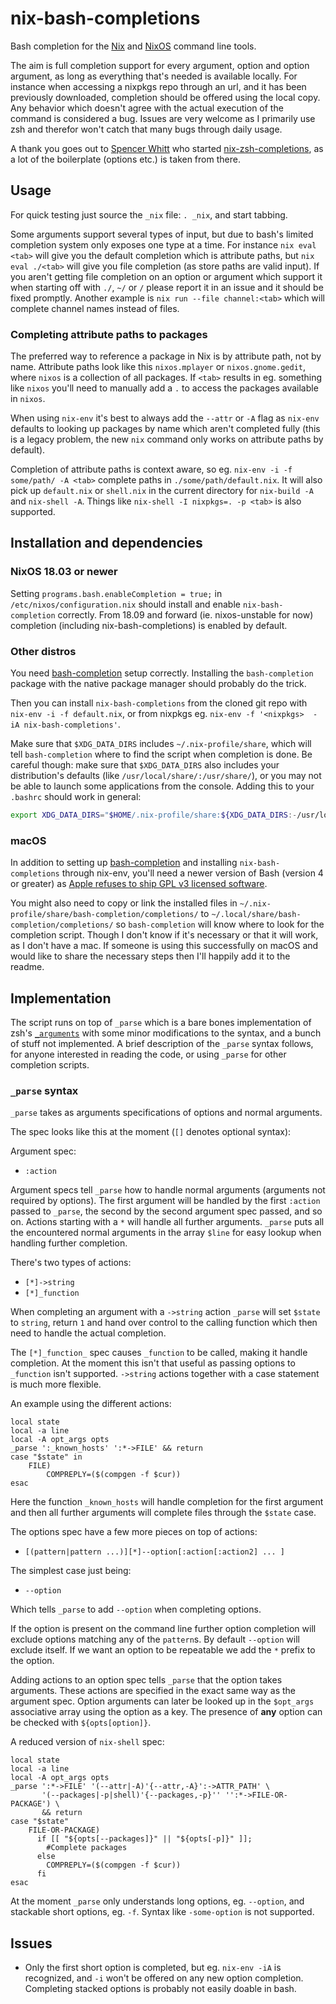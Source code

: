 # nix-bash-completions
Bash completion for the [Nix](https://nixos.org/nix/) and [NixOS](https://nixos.org/) command line tools.

The aim is full completion support for every argument, option and option argument, as long as everything that's needed is available locally. For instance when accessing a nixpkgs repo through an url, and it has been previously downloaded, completion should be offered using the local copy. Any behavior which doesn't agree with the actual execution of the command is considered a bug. Issues are very welcome as I primarily use zsh and therefor won't catch that many bugs through daily usage.

A thank you goes out to [Spencer Whitt](https://github.com/spwhitt) who started [nix-zsh-completions](https://github.com/spwhitt/nix-zsh-completions), as a lot of the boilerplate (options etc.) is taken from there.

## Usage

For quick testing just source the `_nix` file: `. _nix`, and start tabbing.

Some arguments support several types of input, but due to bash's limited completion system only exposes one type at a time. For instance `nix eval <tab>` will give you the default completion which is attribute paths, but `nix eval ./<tab>` will give you file completion (as store paths are valid input). If you aren't getting file completion on an option or argument which support it when starting off with `./`, `~/` or `/` please report it in an issue and it should be fixed promptly. Another example is `nix run --file channel:<tab>` which will complete channel names instead of files.

### Completing attribute paths to packages

The preferred way to reference a package in Nix is by attribute path, not by name. Attribute paths look like this `nixos.mplayer` or `nixos.gnome.gedit`, where `nixos` is a collection of all packages. If `<tab>` results in eg. something like `nixos` you'll need to manually add a `.` to access the packages available in `nixos`. 

When using `nix-env` it's best to always add the `--attr` or `-A` flag as `nix-env` defaults to looking up packages by name which aren't completed fully (this is a legacy problem, the new `nix` command only works on attribute paths by default).

Completion of attribute paths is context aware, so eg. `nix-env -i -f some/path/ -A <tab>` complete paths in `./some/path/default.nix`. It will also pick up `default.nix` or `shell.nix` in the current directory for `nix-build -A` and `nix-shell -A`. Things like `nix-shell -I nixpkgs=. -p <tab>` is also supported.

## Installation and dependencies

### NixOS 18.03 or newer

Setting `programs.bash.enableCompletion = true;` in `/etc/nixos/configuration.nix` should install and enable `nix-bash-completion` correctly. From 18.09 and forward (ie. nixos-unstable for now) completion (including nix-bash-completions) is enabled by default.

### Other distros

You need [bash-completion](https://github.com/scop/bash-completion) setup correctly. Installing the `bash-completion` package with the native package manager should probably do the trick.

Then you can install `nix-bash-completions` from the cloned git repo with `nix-env -i -f default.nix`, or from nixpkgs eg. `nix-env -f '<nixpkgs>  -iA nix-bash-completions'`.

Make sure that `$XDG_DATA_DIRS` includes `~/.nix-profile/share`, which will tell `bash-completion` where to find the script when completion is done.  Be careful though: make sure that `$XDG_DATA_DIRS` also includes your distribution's defaults (like `/usr/local/share/:/usr/share/`), or you may not be able to launch some applications from the console. Adding this to your `.bashrc` should work in general:
```bash
export XDG_DATA_DIRS="$HOME/.nix-profile/share:${XDG_DATA_DIRS:-/usr/local/share:/usr/share}"
```

### macOS

In addition to setting up [bash-completion](https://github.com/scop/bash-completion) and installing `nix-bash-completions` through nix-env, you'll need a newer version of Bash (version 4 or greater) as [Apple refuses to ship GPL v3 licensed software](http://meta.ath0.com/2012/02/05/apples-great-gpl-purge/).

You might also need to copy or link the installed files in `~/.nix-profile/share/bash-completion/completions/` to `~/.local/share/bash-completion/completions/` so `bash-completion` will know where to look for the completion script. Though I don't know if it's necessary or that it will work, as I don't have a mac. If someone is using this successfully on macOS and would like to share the necessary steps then I'll happily add it to the readme.

## Implementation

The script runs on top of `_parse` which is a bare bones implementation of zsh's [`_arguments`](http://zsh.sourceforge.net/Doc/Release/Completion-System.html#index-_005farguments) with some minor modifications to the syntax, and a bunch of stuff not implemented. A brief description of the `_parse` syntax follows, for anyone interested in reading the code, or using `_parse` for other completion scripts.

### `_parse` syntax
`_parse` takes as arguments specifications of options and normal arguments.

The spec looks like this at the moment (`[]` denotes optional syntax):

Argument spec:
- `:action`

Argument specs tell `_parse` how to handle normal arguments (arguments not required by options). The first argument will be handled by the first `:action` passed to `_parse`, the second by the second argument spec passed, and so on. Actions starting with a `*` will handle all further arguments. `_parse` puts all the encountered normal arguments in the array `$line` for easy lookup when handling further completion.

There's two types of actions:

- `[*]->string`
- `[*]_function`

When completing an argument with a `->string` action `_parse` will set `$state` to `string`, return `1` and hand over control to the calling function which then need to handle the actual completion.

The `[*]_function_` spec causes `_function` to be called, making it handle completion. At the moment this isn't that useful as passing options to `_function` isn't supported. `->string` actions together with a case statement is much more flexible.

An example using the different actions:
```shell
local state
local -a line
local -A opt_args opts
_parse ':_known_hosts' ':*->FILE' && return
case "$state" in
    FILE)
        COMPREPLY=($(compgen -f $cur))
esac
```
Here the function `_known_hosts` will handle completion for the first argument and then all further arguments will complete files through the `$state` case.

The options spec have a few more pieces on top of actions:
- `[(pattern|pattern ...)][*]--option[:action[:action2] ... ]`

The simplest case just being:
- `--option`

Which tells `_parse` to add `--option` when completing options.

If the option is present on the command line further option completion will exclude options matching any of the `pattern`s. By default `--option` will exclude itself. If we want an option to be repeatable we add the `*` prefix to the option.

Adding actions to an option spec tells `_parse` that the option takes arguments. These actions are specified in the exact same way as the argument spec. Option arguments can later be looked up in the `$opt_args` associative array using the option as a key. The presence of __any__ option can be checked with `${opts[option]}`.

A reduced version of `nix-shell` spec:
```shell
local state
local -a line
local -A opt_args opts
_parse ':*->FILE' '(--attr|-A)'{--attr,-A}':->ATTR_PATH' \
       '(--packages|-p|shell)'{--packages,-p}'' '':*->FILE-OR-PACKAGE') \
       && return
case "$state"
    FILE-OR-PACKAGE)
      if [[ "${opts[--packages]}" || "${opts[-p]}" ]];
        #Complete packages
      else
        COMPREPLY=($(compgen -f $cur))
      fi
esac
```

At the moment `_parse` only understands long options, eg. `--option`, and stackable short options, eg. `-f`. Syntax like `-some-option` is not supported.

## Issues

- Only the first short option is completed, but eg. `nix-env -iA` is recognized, and `-i` won't be offered on any new option completion. Completing stacked options is probably not easily doable in bash.

